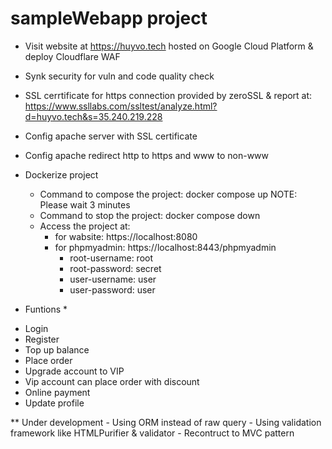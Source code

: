 # sampleWebapp project 

* Visit website at https://huyvo.tech hosted on Google Cloud Platform & deploy Cloudflare WAF
* Synk security for vuln and code quality check
* SSL cerrtificate for https connection provided by zeroSSL & report at: https://www.ssllabs.com/ssltest/analyze.html?d=huyvo.tech&s=35.240.219.228
* Config apache server with SSL certificate
* Config apache redirect http to https and www to non-www
* Dockerize project
    - Command to compose the project: docker compose up
    NOTE: Please wait 3 minutes
    - Command to stop the project: docker compose down
    - Access the project at: 
        + for wabsite: https://localhost:8080
        + for phpmyadmin: https://localhost:8443/phpmyadmin
            - root-username: root
            - root-password: secret
            - user-username: user
            - user-password: user

* Funtions *
- Login
- Register
- Top up balance
- Place order
- Upgrade account to VIP
- Vip account can place order with discount
- Online payment 
- Update profile

** Under development
    - Using ORM instead of raw query
    - Using validation framework like HTMLPurifier & validator
    - Recontruct to MVC pattern

